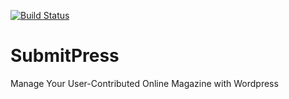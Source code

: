 [![Build Status](https://travis-ci.org/cyberscribe/submitpress.svg?branch=master)](https://travis-ci.org/cyberscribe/submitpress)
# SubmitPress
Manage Your User-Contributed Online Magazine with Wordpress
